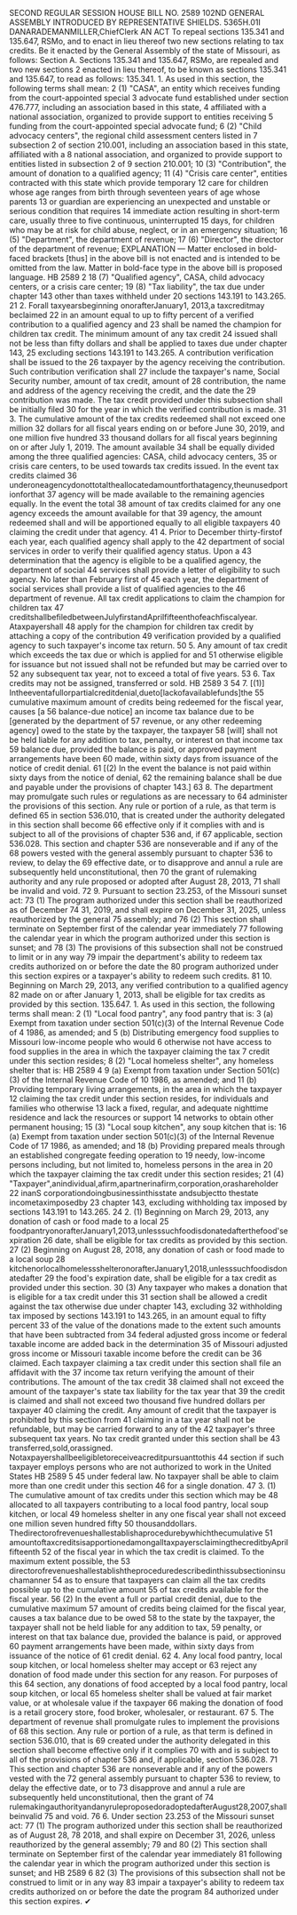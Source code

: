 SECOND REGULAR SESSION
HOUSE BILL NO. 2589
102ND GENERAL ASSEMBLY
INTRODUCED BY REPRESENTATIVE SHIELDS.
5365H.01I DANARADEMANMILLER,ChiefClerk
AN ACT
To repeal sections 135.341 and 135.647, RSMo, and to enact in lieu thereof two new sections
relating to tax credits.
Be it enacted by the General Assembly of the state of Missouri, as follows:
Section A. Sections 135.341 and 135.647, RSMo, are repealed and two new sections
2 enacted in lieu thereof, to be known as sections 135.341 and 135.647, to read as follows:
135.341. 1. As used in this section, the following terms shall mean:
2 (1) "CASA", an entity which receives funding from the court-appointed special
3 advocate fund established under section 476.777, including an association based in this state,
4 affiliated with a national association, organized to provide support to entities receiving
5 funding from the court-appointed special advocate fund;
6 (2) "Child advocacy centers", the regional child assessment centers listed in
7 subsection 2 of section 210.001, including an association based in this state, affiliated with a
8 national association, and organized to provide support to entities listed in subsection 2 of
9 section 210.001;
10 (3) "Contribution", the amount of donation to a qualified agency;
11 (4) "Crisis care center", entities contracted with this state which provide temporary
12 care for children whose age ranges from birth through seventeen years of age whose parents
13 or guardian are experiencing an unexpected and unstable or serious condition that requires
14 immediate action resulting in short-term care, usually three to five continuous, uninterrupted
15 days, for children who may be at risk for child abuse, neglect, or in an emergency situation;
16 (5) "Department", the department of revenue;
17 (6) "Director", the director of the department of revenue;
EXPLANATION — Matter enclosed in bold-faced brackets [thus] in the above bill is not enacted and is
intended to be omitted from the law. Matter in bold-face type in the above bill is proposed language.
HB 2589 2
18 (7) "Qualified agency", CASA, child advocacy centers, or a crisis care center;
19 (8) "Tax liability", the tax due under chapter 143 other than taxes withheld under
20 sections 143.191 to 143.265.
21 2. Forall taxyearsbeginning onorafterJanuary1, 2013,a taxcreditmay beclaimed
22 in an amount equal to up to fifty percent of a verified contribution to a qualified agency and
23 shall be named the champion for children tax credit. The minimum amount of any tax credit
24 issued shall not be less than fifty dollars and shall be applied to taxes due under chapter 143,
25 excluding sections 143.191 to 143.265. A contribution verification shall be issued to the
26 taxpayer by the agency receiving the contribution. Such contribution verification shall
27 include the taxpayer's name, Social Security number, amount of tax credit, amount of
28 contribution, the name and address of the agency receiving the credit, and the date the
29 contribution was made. The tax credit provided under this subsection shall be initially filed
30 for the year in which the verified contribution is made.
31 3. The cumulative amount of the tax credits redeemed shall not exceed one million
32 dollars for all fiscal years ending on or before June 30, 2019, and one million five hundred
33 thousand dollars for all fiscal years beginning on or after July 1, 2019. The amount available
34 shall be equally divided among the three qualified agencies: CASA, child advocacy centers,
35 or crisis care centers, to be used towards tax credits issued. In the event tax credits claimed
36 underoneagencydonottotaltheallocatedamountforthatagency,theunusedportionforthat
37 agency will be made available to the remaining agencies equally. In the event the total
38 amount of tax credits claimed for any one agency exceeds the amount available for that
39 agency, the amount redeemed shall and will be apportioned equally to all eligible taxpayers
40 claiming the credit under that agency.
41 4. Prior to December thirty-firstof each year, each qualified agency shall apply to the
42 department of social services in order to verify their qualified agency status. Upon a
43 determination that the agency is eligible to be a qualified agency, the department of social
44 services shall provide a letter of eligibility to such agency. No later than February first of
45 each year, the department of social services shall provide a list of qualified agencies to the
46 department of revenue. All tax credit applications to claim the champion for children tax
47 creditshallbefiledbetweenJulyfirstandAprilfifteenthofeachfiscalyear. Ataxpayershall
48 apply for the champion for children tax credit by attaching a copy of the contribution
49 verification provided by a qualified agency to such taxpayer's income tax return.
50 5. Any amount of tax credit which exceeds the tax due or which is applied for and
51 otherwise eligible for issuance but not issued shall not be refunded but may be carried over to
52 any subsequent tax year, not to exceed a total of five years.
53 6. Tax credits may not be assigned, transferred or sold.
HB 2589 3
54 7. [(1)] Intheeventafullorpartialcreditdenial,dueto[lackofavailablefunds]the
55 cumulative maximum amount of credits being redeemed for the fiscal year, causes [a
56 balance-due notice] an income tax balance due to be [generated by the department of
57 revenue, or any other redeeming agency] owed to the state by the taxpayer, the taxpayer
58 [will] shall not be held liable for any addition to tax, penalty, or interest on that income tax
59 balance due, provided the balance is paid, or approved payment arrangements have been
60 made, within sixty days from issuance of the notice of credit denial.
61 [(2) In the event the balance is not paid within sixty days from the notice of denial,
62 the remaining balance shall be due and payable under the provisions of chapter 143.]
63 8. The department may promulgate such rules or regulations as are necessary to
64 administer the provisions of this section. Any rule or portion of a rule, as that term is defined
65 in section 536.010, that is created under the authority delegated in this section shall become
66 effective only if it complies with and is subject to all of the provisions of chapter 536 and, if
67 applicable, section 536.028. This section and chapter 536 are nonseverable and if any of the
68 powers vested with the general assembly pursuant to chapter 536 to review, to delay the
69 effective date, or to disapprove and annul a rule are subsequently held unconstitutional, then
70 the grant of rulemaking authority and any rule proposed or adopted after August 28, 2013,
71 shall be invalid and void.
72 9. Pursuant to section 23.253, of the Missouri sunset act:
73 (1) The program authorized under this section shall be reauthorized as of December
74 31, 2019, and shall expire on December 31, 2025, unless reauthorized by the general
75 assembly; and
76 (2) This section shall terminate on September first of the calendar year immediately
77 following the calendar year in which the program authorized under this section is sunset; and
78 (3) The provisions of this subsection shall not be construed to limit or in any way
79 impair the department's ability to redeem tax credits authorized on or before the date the
80 program authorized under this section expires or a taxpayer's ability to redeem such credits.
81 10. Beginning on March 29, 2013, any verified contribution to a qualified agency
82 made on or after January 1, 2013, shall be eligible for tax credits as provided by this section.
135.647. 1. As used in this section, the following terms shall mean:
2 (1) "Local food pantry", any food pantry that is:
3 (a) Exempt from taxation under section 501(c)(3) of the Internal Revenue Code of
4 1986, as amended; and
5 (b) Distributing emergency food supplies to Missouri low-income people who would
6 otherwise not have access to food supplies in the area in which the taxpayer claiming the tax
7 credit under this section resides;
8 (2) "Local homeless shelter", any homeless shelter that is:
HB 2589 4
9 (a) Exempt from taxation under Section 501(c)(3) of the Internal Revenue Code of
10 1986, as amended; and
11 (b) Providing temporary living arrangements, in the area in which the taxpayer
12 claiming the tax credit under this section resides, for individuals and families who otherwise
13 lack a fixed, regular, and adequate nighttime residence and lack the resources or support
14 networks to obtain other permanent housing;
15 (3) "Local soup kitchen", any soup kitchen that is:
16 (a) Exempt from taxation under section 501(c)(3) of the Internal Revenue Code of
17 1986, as amended; and
18 (b) Providing prepared meals through an established congregate feeding operation to
19 needy, low-income persons including, but not limited to, homeless persons in the area in
20 which the taxpayer claiming the tax credit under this section resides;
21 (4) "Taxpayer",anindividual,afirm,apartnerinafirm,corporation,orashareholder
22 inanS corporationdoingbusinessinthisstate andsubjectto thestate incometaximposedby
23 chapter 143, excluding withholding tax imposed by sections 143.191 to 143.265.
24 2. (1) Beginning on March 29, 2013, any donation of cash or food made to a local
25 foodpantryonorafterJanuary1,2013,unlesssuchfoodisdonatedafterthefood'sexpiration
26 date, shall be eligible for tax credits as provided by this section.
27 (2) Beginning on August 28, 2018, any donation of cash or food made to a local soup
28 kitchenorlocalhomelessshelteronorafterJanuary1,2018,unlesssuchfoodisdonatedafter
29 the food's expiration date, shall be eligible for a tax credit as provided under this section.
30 (3) Any taxpayer who makes a donation that is eligible for a tax credit under this
31 section shall be allowed a credit against the tax otherwise due under chapter 143, excluding
32 withholding tax imposed by sections 143.191 to 143.265, in an amount equal to fifty percent
33 of the value of the donations made to the extent such amounts that have been subtracted from
34 federal adjusted gross income or federal taxable income are added back in the determination
35 of Missouri adjusted gross income or Missouri taxable income before the credit can be
36 claimed. Each taxpayer claiming a tax credit under this section shall file an affidavit with the
37 income tax return verifying the amount of their contributions. The amount of the tax credit
38 claimed shall not exceed the amount of the taxpayer's state tax liability for the tax year that
39 the credit is claimed and shall not exceed two thousand five hundred dollars per taxpayer
40 claiming the credit. Any amount of credit that the taxpayer is prohibited by this section from
41 claiming in a tax year shall not be refundable, but may be carried forward to any of the
42 taxpayer's three subsequent tax years. No tax credit granted under this section shall be
43 transferred,sold,orassigned. Notaxpayershallbeeligibletoreceiveacreditpursuanttothis
44 section if such taxpayer employs persons who are not authorized to work in the United States
HB 2589 5
45 under federal law. No taxpayer shall be able to claim more than one credit under this section
46 for a single donation.
47 3. (1) The cumulative amount of tax credits under this section which may be
48 allocated to all taxpayers contributing to a local food pantry, local soup kitchen, or local
49 homeless shelter in any one fiscal year shall not exceed one million seven hundred fifty
50 thousanddollars. Thedirectorofrevenueshallestablishaprocedurebywhichthecumulative
51 amountoftaxcreditsisapportionedamongalltaxpayersclaimingthecreditbyAprilfifteenth
52 of the fiscal year in which the tax credit is claimed. To the maximum extent possible, the
53 directorofrevenueshallestablishtheproceduredescribedinthissubsectioninsuchamanner
54 as to ensure that taxpayers can claim all the tax credits possible up to the cumulative amount
55 of tax credits available for the fiscal year.
56 (2) In the event a full or partial credit denial, due to the cumulative maximum
57 amount of credits being claimed for the fiscal year, causes a tax balance due to be owed
58 to the state by the taxpayer, the taxpayer shall not be held liable for any addition to tax,
59 penalty, or interest on that tax balance due, provided the balance is paid, or approved
60 payment arrangements have been made, within sixty days from issuance of the notice of
61 credit denial.
62 4. Any local food pantry, local soup kitchen, or local homeless shelter may accept or
63 reject any donation of food made under this section for any reason. For purposes of this
64 section, any donations of food accepted by a local food pantry, local soup kitchen, or local
65 homeless shelter shall be valued at fair market value, or at wholesale value if the taxpayer
66 making the donation of food is a retail grocery store, food broker, wholesaler, or restaurant.
67 5. The department of revenue shall promulgate rules to implement the provisions of
68 this section. Any rule or portion of a rule, as that term is defined in section 536.010, that is
69 created under the authority delegated in this section shall become effective only if it complies
70 with and is subject to all of the provisions of chapter 536 and, if applicable, section 536.028.
71 This section and chapter 536 are nonseverable and if any of the powers vested with the
72 general assembly pursuant to chapter 536 to review, to delay the effective date, or to
73 disapprove and annul a rule are subsequently held unconstitutional, then the grant of
74 rulemakingauthorityandanyruleproposedoradoptedafterAugust28,2007,shallbeinvalid
75 and void.
76 6. Under section 23.253 of the Missouri sunset act:
77 (1) The program authorized under this section shall be reauthorized as of August 28,
78 2018, and shall expire on December 31, 2026, unless reauthorized by the general assembly;
79 and
80 (2) This section shall terminate on September first of the calendar year immediately
81 following the calendar year in which the program authorized under this section is sunset; and
HB 2589 6
82 (3) The provisions of this subsection shall not be construed to limit or in any way
83 impair a taxpayer's ability to redeem tax credits authorized on or before the date the program
84 authorized under this section expires.
✔